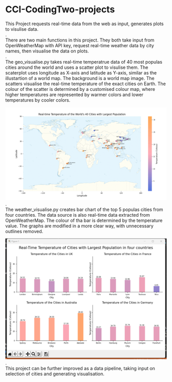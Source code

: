 # CCI-CodingTwo-projects
This Project requests real-time data from the web as input, generates plots to visulise data.  
.  
There are two main functions in this project. They both take input from OpenWeatherMap with API key, request real-time weather data by city names, then visualise the data on plots.  
.  
The geo_visualise.py takes real-time temperatrue data of 40 most populas cities around the world and uses a scatter plot to visulise them. The scaterplot uses longitude as X-axis and latitude as Y-axis, similar as the illustartion of a world map. The background is a world map image. The scatters visualise the real-time temperature of the exact cities on Earth. The colour of the scatter is determined by a customised colour map, where higher temperatures are represented by warmer colors and lower temperatures by cooler colors.  

![Image text](https://github.com/RebeccaSY/CCI-CodingTwo-projects/blob/main/images/output1.png)  
.  
The weather_visualise.py creates bar chart of the top 5 populas cities from four countries. The data source is also real-time data extracted from OpenWeatherMap. The colour of tha bar is determined by the temperature value. The graphs are modified in a more clear way, with unnecessary outlines removed.  

![Image text](https://github.com/RebeccaSY/CCI-CodingTwo-projects/blob/main/images/output2.png)  
.  
This project can be further improved as a data pipeline, taking input on selection of cities and generating visualisation. 
